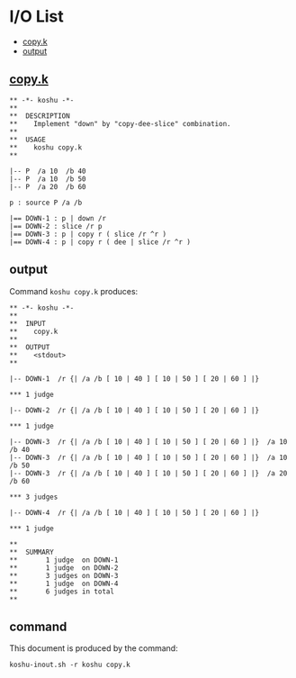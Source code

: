 # I/O List

- [copy.k](#copyk)
- [output](#output)



## [copy.k](copy.k)

```
** -*- koshu -*-
**
**  DESCRIPTION
**    Implement "down" by "copy-dee-slice" combination.
**
**  USAGE
**    koshu copy.k
**

|-- P  /a 10  /b 40
|-- P  /a 10  /b 50
|-- P  /a 20  /b 60

p : source P /a /b

|== DOWN-1 : p | down /r
|== DOWN-2 : slice /r p
|== DOWN-3 : p | copy r ( slice /r ^r )
|== DOWN-4 : p | copy r ( dee | slice /r ^r )
```



## output


Command `koshu copy.k` produces:

```
** -*- koshu -*-
**
**  INPUT
**    copy.k
**
**  OUTPUT
**    <stdout>
**

|-- DOWN-1  /r {| /a /b [ 10 | 40 ] [ 10 | 50 ] [ 20 | 60 ] |}

*** 1 judge 

|-- DOWN-2  /r {| /a /b [ 10 | 40 ] [ 10 | 50 ] [ 20 | 60 ] |}

*** 1 judge 

|-- DOWN-3  /r {| /a /b [ 10 | 40 ] [ 10 | 50 ] [ 20 | 60 ] |}  /a 10  /b 40
|-- DOWN-3  /r {| /a /b [ 10 | 40 ] [ 10 | 50 ] [ 20 | 60 ] |}  /a 10  /b 50
|-- DOWN-3  /r {| /a /b [ 10 | 40 ] [ 10 | 50 ] [ 20 | 60 ] |}  /a 20  /b 60

*** 3 judges

|-- DOWN-4  /r {| /a /b [ 10 | 40 ] [ 10 | 50 ] [ 20 | 60 ] |}

*** 1 judge 

**
**  SUMMARY
**       1 judge  on DOWN-1
**       1 judge  on DOWN-2
**       3 judges on DOWN-3
**       1 judge  on DOWN-4
**       6 judges in total
**
```



## command

This document is produced by the command:

```
koshu-inout.sh -r koshu copy.k
```
